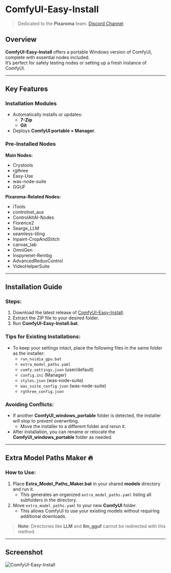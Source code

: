 # ComfyUI-Easy-Install

> Dedicated to the **Pixaroma** team. [Discord Channel](https://discord.com/invite/gggpkVgBf3)

## Overview  
**ComfyUI-Easy-Install** offers a portable Windows version of ComfyUI, complete with essential nodes included.  
It’s perfect for safely testing nodes or setting up a fresh instance of ComfyUI.  

---

## Key Features  

### Installation Modules  
- Automatically installs or updates:  
  - **7-Zip**  
  - **Git**  
- Deploys **ComfyUI portable + Manager**.

### Pre-Installed Nodes  
**Main Nodes:**  
- Crystools  
- rgthree  
- Easy-Use  
- was-node-suite  
- GGUF  

**Pixaroma-Related Nodes:**  
- iTools  
- controlnet_aux  
- ControlAltAI-Nodes  
- Florence2  
- Searge_LLM  
- seamless-tiling  
- Inpaint-CropAndStitch  
- canvas_tab  
- OmniGen  
- Inspyrenet-Rembg  
- AdvancedReduxControl  
- VideoHelperSuite  

---

## Installation Guide  

### Steps:  
1. Download the latest release of [ComfyUI-Easy-Install](https://github.com/Tavris1/ComfyUI-Easy-Install/releases/latest/download/ComfyUI-Easy-Install.zip).  
2. Extract the ZIP file to your desired folder.  
3. Run **ComfyUI-Easy-Install.bat**.  

### Tips for Existing Installations:  
- To keep your settings intact, place the following files in the same folder as the installer:  
  - `run_nvidia_gpu.bat`  
  - `extra_model_paths.yaml`  
  - `comfy.settings.json` (user/default)  
  - `config.ini` (Manager)  
  - `styles.json` (was-node-suite)  
  - `was_suite_config.json` (was-node-suite)  
  - `rgthree_config.json`  

### Avoiding Conflicts:  
- If another **ComfyUI_windows_portable** folder is detected, the installer will stop to prevent overwriting.  
  - Move the installer to a different folder and rerun it.  
- After installation, you can rename or relocate the **ComfyUI_windows_portable** folder as needed.  

---

## Extra Model Paths Maker 🔥  

### How to Use:  
1. Place **Extra_Model_Paths_Maker.bat** in your shared **models** directory and run it.  
   - This generates an organized `extra_model_paths.yaml` listing all subfolders in the directory.  
2. Move `extra_model_paths.yaml` to your new **ComfyUI** folder.  
   - This allows ComfyUI to use your existing models without requiring additional downloads.  

> **Note**: Directories like **LLM** and **llm_gguf** cannot be redirected with this method.  

---

## Screenshot  
![ComfyUI-Easy-Install](https://github.com/user-attachments/assets/9032aff4-f277-4269-91de-b50400a659b5)
